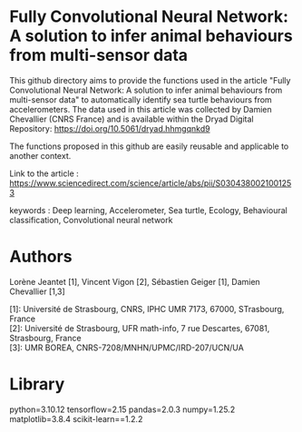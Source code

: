 # Fully Convolutional Neural Network: A solution to infer animal behaviours from multi-sensor data

This github directory aims to provide the functions used in the article "Fully Convolutional Neural Network: A solution to infer animal behaviours from multi-sensor data" to automatically identify sea turtle behaviours from accelerometers.  The data used in this article was collected by Damien Chevallier (CNRS France) and is available within the Dryad Digital Repository: https://doi.org/10.5061/dryad.hhmgqnkd9

The functions proposed in this github are easily reusable and applicable to another context.

Link to the article : https://www.sciencedirect.com/science/article/abs/pii/S0304380021001253

keywords : Deep learning, Accelerometer, Sea turtle, Ecology, Behavioural classification, Convolutional neural network

# Authors 
Lorène Jeantet [1], Vincent Vigon [2], Sébastien Geiger [1], Damien Chevallier [1,3] 

[1]: Université de Strasbourg, CNRS, IPHC UMR 7173, 67000, STrasbourg, France  
[2]: Université de Strasbourg, UFR math-info, 7 rue Descartes, 67081, Strasbourg, France   
[3]: UMR BOREA, CNRS-7208/MNHN/UPMC/IRD-207/UCN/UA


# Library 

python=3.10.12
tensorflow=2.15
pandas=2.0.3
numpy=1.25.2
matplotlib=3.8.4
scikit-learn==1.2.2
